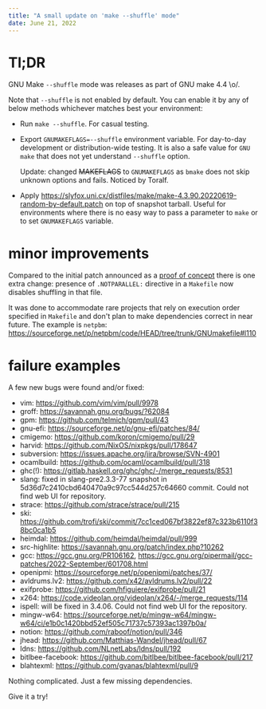 ```yaml
---
title: "A small update on 'make --shuffle' mode"
date: June 21, 2022
---
```


# Tl;DR

GNU Make `--shuffle` mode was releases as part of GNU make 4.4 \\o/.

Note that `--shuffle` is not enabled by default. You can enable it
by any of below methods whichever matches best your environment:

- Run `make --shuffle`. For casual testing.
- Export `GNUMAKEFLAGS=--shuffle` environment variable. For
  day-to-day development or distribution-wide testing. It is also a
  safe value for `GNU make` that does not yet understand `--shuffle`
  option.

  Update: changed ~~MAKEFLAGS~~ to `GNUMAKEFLAGS` as `bmake` does not
  skip unknown options and fails. Noticed by Toralf.
- Apply <https://slyfox.uni.cx/distfiles/make/make-4.3.90.20220619-random-by-default.patch>
  on top of snapshot tarball. Useful for environments where there is no
  easy way to pass a parameter to `make` or to set `GNUMAKEFLAGS`
  variable.

# minor improvements

Compared to the initial patch announced as a
[proof of concept](/posts/238-new-make-shuffle-mode.html)
there is one extra change: presence of `.NOTPARALLEL:` directive
in a `Makefile` now disables shuffling in that file.

It was done to accommodate rare projects that rely on execution order
specified in `Makefile` and don't plan to make dependencies correct
in near future. The example is `netpbm`:
<https://sourceforge.net/p/netpbm/code/HEAD/tree/trunk/GNUmakefile#l110>

# failure examples

A few new bugs were found and/or fixed:

- vim: <https://github.com/vim/vim/pull/9978>
- groff: <https://savannah.gnu.org/bugs/?62084>
- gpm: <https://github.com/telmich/gpm/pull/43>
- gnu-efi: <https://sourceforge.net/p/gnu-efi/patches/84/>
- cmigemo: <https://github.com/koron/cmigemo/pull/29>
- harvid: <https://github.com/NixOS/nixpkgs/pull/178647>
- subversion: <https://issues.apache.org/jira/browse/SVN-4901>
- ocamlbuild: <https://github.com/ocaml/ocamlbuild/pull/318>
- ghc(!): <https://gitlab.haskell.org/ghc/ghc/-/merge_requests/8531>
- slang: fixed in slang-pre2.3.3-77 snapshot in 5d36d7c2410cbd640470a9c97cc544d257c64660 commit. Could not find web UI for repository.
- strace: <https://github.com/strace/strace/pull/215>
- ski: <https://github.com/trofi/ski/commit/7cc1ced067bf3822ef87c323b6110f38bc0ca1b5>
- heimdal: <https://github.com/heimdal/heimdal/pull/999>
- src-highlite: <https://savannah.gnu.org/patch/index.php?10262>
- gcc: <https://gcc.gnu.org/PR106162>, <https://gcc.gnu.org/pipermail/gcc-patches/2022-September/601708.html>
- openipmi: <https://sourceforge.net/p/openipmi/patches/37/>
- avldrums.lv2: <https://github.com/x42/avldrums.lv2/pull/22>
- exifprobe: <https://github.com/hfiguiere/exifprobe/pull/21>
- x264: <https://code.videolan.org/videolan/x264/-/merge_requests/114>
- ispell: will be fixed in 3.4.06. Could not find web UI for the repository.
- mingw-w64: <https://sourceforge.net/p/mingw-w64/mingw-w64/ci/e1b0c1420bbd52ef505c71737c57393ac1397b0a/>
- notion: <https://github.com/raboof/notion/pull/346>
- jhead: <https://github.com/Matthias-Wandel/jhead/pull/67>
- ldns: <https://github.com/NLnetLabs/ldns/pull/192>
- bitlbee-facebook: <https://github.com/bitlbee/bitlbee-facebook/pull/217>
- blahtexml: <https://github.com/gvanas/blahtexml/pull/9>

Nothing complicated. Just a few missing dependencies.

Give it a try!
